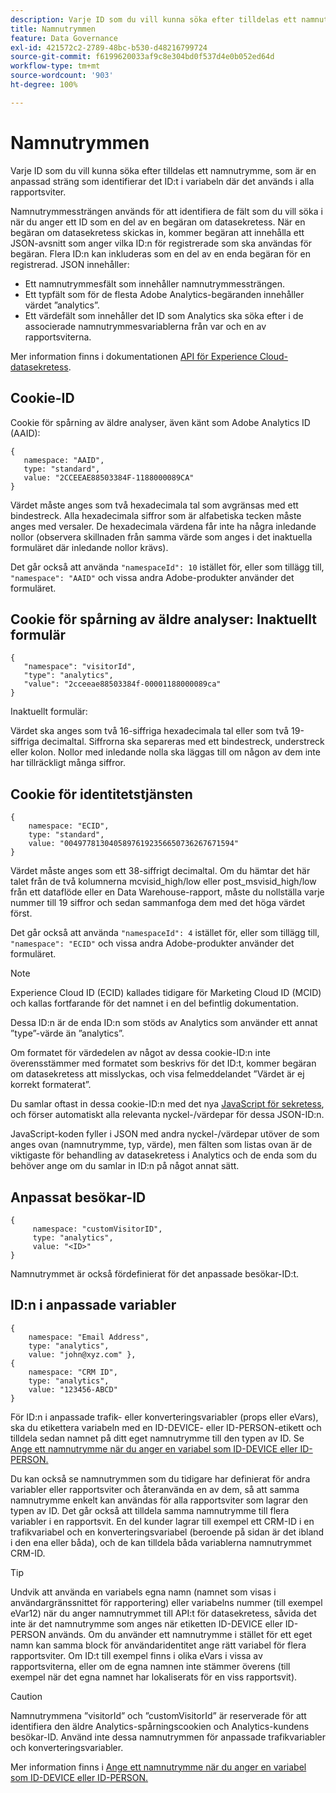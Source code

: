 ```yaml
---
description: Varje ID som du vill kunna söka efter tilldelas ett namnutrymme, som är en anpassad sträng som identifierar det ID:t i variabeln där det används i alla rapportsviter.
title: Namnutrymmen
feature: Data Governance
exl-id: 421572c2-2789-48bc-b530-d48216799724
source-git-commit: f6199620033af9c8e304bd0f537d4e0b052ed64d
workflow-type: tm+mt
source-wordcount: '903'
ht-degree: 100%

---
```


# Namnutrymmen

Varje ID som du vill kunna söka efter tilldelas ett namnutrymme, som är en anpassad sträng som identifierar det ID:t i variabeln där det används i alla rapportsviter.

Namnutrymmessträngen används för att identifiera de fält som du vill söka i när du anger ett ID som en del av en begäran om datasekretess. När en begäran om datasekretess skickas in, kommer begäran att innehålla ett JSON-avsnitt som anger vilka ID:n för registrerade som ska användas för begäran. Flera ID:n kan inkluderas som en del av en enda begäran för en registrerad. JSON innehåller:

* Ett namnutrymmesfält som innehåller namnutrymmessträngen.
* Ett typfält som för de flesta Adobe Analytics-begäranden innehåller värdet ”analytics”.
* Ett värdefält som innehåller det ID som Analytics ska söka efter i de associerade namnutrymmesvariablerna från var och en av rapportsviterna.

Mer information finns i dokumentationen [API för Experience Cloud-datasekretess](https://docs.adobe.com/content/help/sv-SE/experience-platform/privacy/home.html#!api-specification/markdown/narrative/technical_overview/privacy_service_overview/privacy_service_overview.md).

## Cookie-ID

Cookie för spårning av äldre analyser, även känt som Adobe Analytics ID (AAID):

```
{
   namespace: "AAID",
   type: "standard",
   value: "2CCEEAE88503384F-1188000089CA"
}
```

Värdet måste anges som två hexadecimala tal som avgränsas med ett bindestreck. Alla hexadecimala siffror som är alfabetiska tecken måste anges med versaler. De hexadecimala värdena får inte ha några inledande nollor (observera skillnaden från samma värde som anges i det inaktuella formuläret där inledande nollor krävs).

Det går också att använda `"namespaceId": 10` istället för, eller som tillägg till, `"namespace": "AAID"` och vissa andra Adobe-produkter använder det formuläret.

## Cookie för spårning av äldre analyser: Inaktuellt formulär

```
{
   "namespace": "visitorId",
   "type": "analytics",
   "value": "2cceeae88503384f-00001188000089ca"
}
```

Inaktuellt formulär:

Värdet ska anges som två 16-siffriga hexadecimala tal eller som två 19-siffriga decimaltal. Siffrorna ska separeras med ett bindestreck, understreck eller kolon. Nollor med inledande nolla ska läggas till om någon av dem inte har tillräckligt många siffror.

## Cookie för identitetstjänsten

```
{
    namespace: "ECID",
    type: "standard",
    value: "00497781304058976192356650736267671594"
}
```

Värdet måste anges som ett 38-siffrigt decimaltal. Om du hämtar det här talet från de två kolumnerna mcvisid\_high/low eller post\_msvisid\_high/low från ett dataflöde eller en Data Warehouse-rapport, måste du nollställa varje nummer till 19 siffror och sedan sammanfoga dem med det höga värdet först.

Det går också att använda `"namespaceId": 4` istället för, eller som tillägg till, `"namespace": "ECID"` och vissa andra Adobe-produkter använder det formuläret.

>[!NOTE]
>
>Experience Cloud ID (ECID) kallades tidigare för Marketing Cloud ID (MCID) och kallas fortfarande för det namnet i en del befintlig dokumentation.
>
>Dessa ID:n är de enda ID:n som stöds av Analytics som använder ett annat ”type”-värde än ”analytics”.

Om formatet för värdedelen av något av dessa cookie-ID:n inte överensstämmer med formatet som beskrivs för det ID:t, kommer begäran om datasekretess att misslyckas, och visa felmeddelandet ”Värdet är ej korrekt formaterat”.

Du samlar oftast in dessa cookie-ID:n med det nya [JavaScript för sekretess](https://www.adobe.io/apis/cloudplatform/gdpr/services/allservices.htm), och förser automatiskt alla relevanta nyckel-/värdepar för dessa JSON-ID:n.

JavaScript-koden fyller i JSON med andra nyckel-/värdepar utöver de som anges ovan (namnutrymme, typ, värde), men fälten som listas ovan är de viktigaste för behandling av datasekretess i Analytics och de enda som du behöver ange om du samlar in ID:n på något annat sätt.

## Anpassat besökar-ID

```
{
     namespace: "customVisitorID",
     type: "analytics",
     value: "<ID>"
}
```

Namnutrymmet är också fördefinierat för det anpassade besökar-ID:t.

## ID:n i anpassade variabler

```
{
    namespace: "Email Address",
    type: "analytics", 
    value: "john@xyz.com" }, 
{
    namespace: "CRM ID", 
    type: "analytics", 
    value: "123456-ABCD" 
}
```

För ID:n i anpassade trafik- eller konverteringsvariabler (props eller eVars), ska du etikettera variabeln med en ID-DEVICE- eller ID-PERSON-etikett och tilldela sedan namnet på ditt eget namnutrymme till den typen av ID. Se [Ange ett namnutrymme när du anger en variabel som ID-DEVICE eller ID-PERSON.](gdpr-labels.md)

Du kan också se namnutrymmen som du tidigare har definierat för andra variabler eller rapportsviter och återanvända en av dem, så att samma namnutrymme enkelt kan användas för alla rapportsviter som lagrar den typen av ID. Det går också att tilldela samma namnutrymme till flera variabler i en rapportsvit. En del kunder lagrar till exempel ett CRM-ID i en trafikvariabel och en konverteringsvariabel (beroende på sidan är det ibland i den ena eller båda), och de kan tilldela båda variablerna namnutrymmet CRM-ID.

>[!TIP]
>
>Undvik att använda en variabels egna namn (namnet som visas i användargränssnittet för rapportering) eller variabelns nummer (till exempel eVar12) när du anger namnutrymmet till API:t för datasekretess, såvida det inte är det namnutrymme som anges när etiketten ID-DEVICE eller ID-PERSON används. Om du använder ett namnutrymme i stället för ett eget namn kan samma block för användaridentitet ange rätt variabel för flera rapportsviter. Om ID:t till exempel finns i olika eVars i vissa av rapportsviterna, eller om de egna namnen inte stämmer överens (till exempel när det egna namnet har lokaliserats för en viss rapportsvit).

>[!CAUTION]
>
>Namnutrymmena ”visitorId” och ”customVisitorId” är reserverade för att identifiera den äldre Analytics-spårningscookien och Analytics-kundens besökar-ID. Använd inte dessa namnutrymmen för anpassade trafikvariabler och konverteringsvariabler.

Mer information finns i [Ange ett namnutrymme när du anger en variabel som ID-DEVICE eller ID-PERSON.](/help/admin/c-data-governance/gdpr-labels.md)
